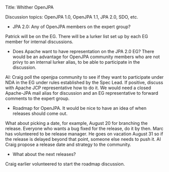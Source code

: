 Title: Whither OpenJPA

<a name="Whither-OpenJPA"></a>


Discussion topics: OpenJPA 1.0, OpenJPA 1.1, JPA 2.0, SDO, etc.

* JPA 2.0: Any of OpenJPA members on the expert group? 

Patrick will be on the EG. There will be a lurker list set up by each EG
member for internal discussions.

* Does Apache want to have representation on the JPA 2.0 EG? There would be
an advantage for OpenJPA community members who are not privy to an internal
lurker alias, to be able to participate in the discussion.

AI: Craig poll the openjpa community to see if they want to participate
under NDA in the EG under rules established by the Spec Lead. If positive,
discuss with Apache JCP representative how to do it. We would need a closed
Apache-JPA mail alias for discussion and an EG representative to forward
comments to the expert group.

* Roadmap for OpenJPA. It would be nice to have an idea of when releases
should come out.
 
 What about picking a date, for example, August 20 for branching the
release. Everyone who wants a bug fixed for the release, do it by then.
Marc has volunteered to be release manager. He goes on vacation August 31
so if the release is delayed beyond that point, someone else needs to push
it. AI Craig propose a release date and strategy to the community.

* What about the next releases?
 
Craig earlier volunteered to start the roadmap discussion.

